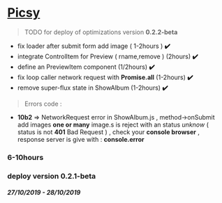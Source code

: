 # [Picsy](https://orivoir.github.io/picsy)

> TODO for deploy of optimizations version **0.2.2-beta**

- fix loader after submit form add image ( 1-2hours ) **✔️**
- integrate ControlItem for Preview ( rname,remove ) (2hours) **✔️**
- define an PreviewItem component (1/2hours) **✔️**
- fix loop caller network request with **Promise.all** (1-2hours) **✔️**
- remove super-flux state in ShowAlbum (1-2hours) **✔️**

> Errors code :

- **10b2** => NetworkRequest error in ShowAlbum.js , method->onSubmit add images **one or many** image.s is reject with an status *unknow* ( status is not **401** Bad Request ) , check your **console browser** , response server is give with : **console.error**

### 6-10hours

### deploy version **0.2.1-beta**
#### *27/10/2019 - 28/10/2019*
